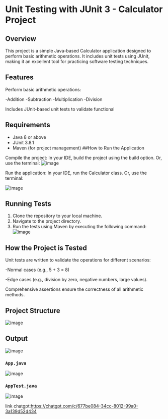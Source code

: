 # Unit Testing with JUnit 3 - Calculator Project

## Overview

This project is a simple Java-based Calculator application designed to perform basic arithmetic operations. It includes unit tests using JUnit, making it an excellent tool for practicing software testing techniques.

## Features
Perform basic arithmetic operations:

-Addition
-Subtraction
-Multiplication
-Division

Includes JUnit-based unit tests to validate functional

## Requirements

- Java 8 or above
- JUnit 3.8.1
- Maven (for project management)
##How to Run the Application

Compile the project:
In your IDE, build the project using the build option.
Or, use the terminal:
![image](https://github.com/user-attachments/assets/1a478f43-76ce-4124-8c52-aee73d5c9bd1)

Run the application:
In your IDE, run the Calculator class.
Or, use the terminal:

![image](https://github.com/user-attachments/assets/4cf09524-a949-4539-a3b0-45784d236bff)

## Running Tests

1. Clone the repository to your local machine.
2. Navigate to the project directory.
3. Run the tests using Maven by executing the following command:
![image](https://github.com/user-attachments/assets/9bd73429-cbca-42e5-80ad-0382b48d1ca8)

## How the Project is Tested

Unit tests are written to validate the operations for different scenarios:

  -Normal cases (e.g., 5 + 3 = 8)

  -Edge cases (e.g., division by zero, negative numbers, large values).

Comprehensive assertions ensure the correctness of all arithmetic methods.

## Project Structure

![image](https://github.com/user-attachments/assets/4f2f85d6-b2fe-4825-99bf-62f1ef3290a9)

## Output
![image](https://github.com/user-attachments/assets/2b88de08-0ee1-42a3-8671-c850494cb671)

### `App.java`

![image](https://github.com/user-attachments/assets/09428589-75fd-4363-ac4f-4e697e34cb4b)

### `AppTest.java`

![image](https://github.com/user-attachments/assets/b010a8c9-edb9-44e2-b0f7-4cbaa726111c)

link chatgpt:https://chatgpt.com/c/677be084-34cc-8012-99a0-3a139d52d434
